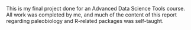 This is my final project done for an Advanced Data Science Tools course. All work was completed by me, and much of the content of this report regarding paleobiology and R-related packages was self-taught.
